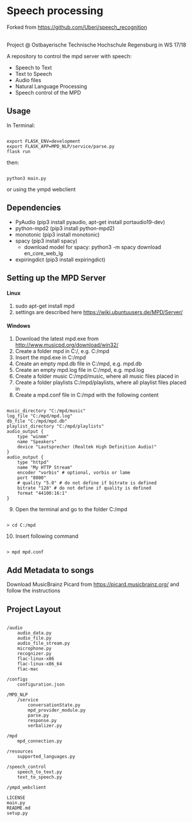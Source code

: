 # Speech processing
Forked from https://github.com/Uberi/speech_recognition

<br>
Project @ Ostbayerische Technische Hochschule Regensburg in WS 17/18<br>

A repository to control the mpd server with speech:
- Speech to Text
- Text to Speech
- Audio files
- Natural Language Processing
- Speech control of the MPD

## Usage
In Terminal:
<pre><code>
export FLASK_ENV=development
export FLASK_APP=MPD_NLP/service/parse.py
flask run
</pre></code>
then:
<pre><code>
python3 main.py
</pre></code>
or using the ympd webclient

## Dependencies
- PyAudio (pip3 install pyaudio, apt-get install portaudio19-dev)
- python-mpd2 (pip3 install python-mpd2)
- monotonic (pip3 install monotonic)
- spacy (pip3 install spacy)
   - download model for spacy: python3 -m spacy download en_core_web_lg
- expiringdict (pip3 install expiringdict)

## Setting up the MPD Server
#### Linux
1. sudo apt-get install mpd
2. settings are described here https://wiki.ubuntuusers.de/MPD/Server/

#### Windows
1. Download the latest mpd.exe from http://www.musicpd.org/download/win32/
2. Create a folder mpd in C:/, e.g. C:/mpd
3. Insert the mpd.exe in C:/mpd
4. Create an empty mpd.db file in C:/mpd, e.g. mpd.db
5. Create an empty mpd.log file in C:/mpd, e.g. mpd.log
6. Create a folder music C:/mpd/music, where all music files placed in
7. Create a folder playlists C:/mpd/playlists, where all playlist files placed in
8. Create a mpd.conf file in C:/mpd with the following content
<pre><code>
music_directory "C:/mpd/music"
log_file "C:/mpd/mpd.log"
db_file "C:/mpd/mpd.db"
playlist_directory "C:/mpd/playlists"
audio_output {
    type "winmm"
    name "Speakers"
    device "Lautsprecher (Realtek High Definition Audio)"
}
audio_output {
    type "httpd"
    name "My HTTP Stream"
    encoder "vorbis" # optional, vorbis or lame
    port "8000"
    # quality "5.0" # do not define if bitrate is defined
    bitrate "128" # do not define if quality is defined
    format "44100:16:1"
}
</pre></code>
9. Open the terminal and go to the folder C:/mpd
<pre><code>
> cd C:/mpd
</pre></code>
10. Insert following command
<pre><code>
> mpd mpd.conf
</pre></code>

## Add Metadata to songs

Download MusicBrainz Picard from https://picard.musicbrainz.org/ and follow the instructions

## Project Layout
<pre><code>
/audio
    audio_data.py
    audio_file.py
    audio_file_stream.py
    microphone.py
    recognizer.py
    flac-linux-x86
    flac-linux-x86_64
    flac-mac

/configs
    configuration.json

/MPD_NLP
    /service
        conversationState.py
        mpd_provider_module.py
        parse.py
        response.py
        verbalizer.py

/mpd
    mpd_connection.py

/resources
    supported_languages.py

/speech_control
    speech_to_text.py
    text_to_speech.py

/ympd_webclient

LICENSE
main.py
README.md
setup.py
</pre></code>
